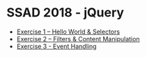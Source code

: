 # SSAD 2018 - jQuery


-	[Exercise 1 – Hello World & Selectors](exercises/jQueryEx1.md)
-	[Exercise 2 – Filters & Content Manipulation](exercises/jQueryEx2.md)
-	[Exercise 3 - Event Handling](exercises/jQueryEx3.md)